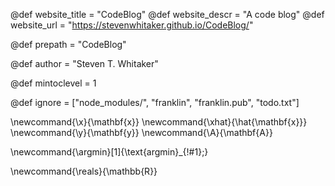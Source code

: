 <!--
Add here global page variables to use throughout your
website.
The website_* must be defined for the RSS to work
-->
@def website_title = "CodeBlog"
@def website_descr = "A code blog"
@def website_url   = "https://stevenwhitaker.github.io/CodeBlog/"

@def prepath = "CodeBlog"

@def author = "Steven T. Whitaker"

@def mintoclevel = 1

<!--
Add here files or directories that should be ignored by Franklin, otherwise
these files might be copied and, if markdown, processed by Franklin which
you might not want. Indicate directories by ending the name with a `/`.
-->
@def ignore = ["node_modules/", "franklin", "franklin.pub", "todo.txt"]

<!--
Add here global latex commands to use throughout your
pages. It can be math commands but does not need to be.
For instance:
* \newcommand{\phrase}{This is a long phrase to copy.}
-->
\newcommand{\x}{\mathbf{x}}
\newcommand{\xhat}{\hat{\mathbf{x}}}
\newcommand{\y}{\mathbf{y}}
\newcommand{\A}{\mathbf{A}}

\newcommand{\argmin}[1]{\text{argmin}_{!#1}\;}

\newcommand{\reals}{\mathbb{R}}
